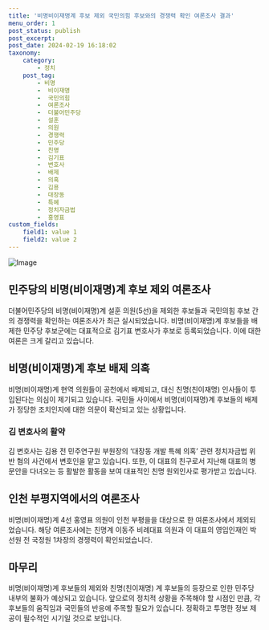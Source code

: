 ```yaml
---
title: '비명비이재명계 후보 제외 국민의힘 후보와의 경쟁력 확인 여론조사 결과'
menu_order: 1
post_status: publish
post_excerpt: 
post_date: 2024-02-19 16:18:02
taxonomy:
    category:
        - 정치
    post_tag:
        - 비명
        -  비이재명
        -  국민의힘
        -  여론조사
        -  더불어민주당
        -  설훈
        -  의원
        -  경쟁력
        -  민주당
        -  친명
        -  김기표
        -  변호사
        -  배제
        -  의혹
        -  김용
        -  대장동
        -  특혜
        -  정치자금법
        -  홍영표
custom_fields:
    field1: value 1
    field2: value 2
---
```


![Image](https://imgnews.pstatic.net/image/005/2024/02/19/2023071217471090067_1689151630_0019809103_20240219110801318.jpg?type=w647)

## 민주당의 비명(비이재명)계 후보 제외 여론조사
더불어민주당의 비명(비이재명)계 설훈 의원(5선)을 제외한 후보들과 국민의힘 후보 간의 경쟁력을 확인하는 여론조사가 최근 실시되었습니다. 비명(비이재명)계 후보들을 배제한 민주당 후보군에는 대표적으로 김기표 변호사가 후보로 등록되었습니다. 이에 대한 여론은 크게 갈리고 있습니다.
## 비명(비이재명)계 후보 배제 의혹
비명(비이재명)계 현역 의원들이 공천에서 배제되고, 대신 친명(친이재명) 인사들이 투입된다는 의심이 제기되고 있습니다. 국민들 사이에서 비명(비이재명)계 후보들의 배제가 정당한 조치인지에 대한 의문이 확산되고 있는 상황입니다.
### 김 변호사의 활약
김 변호사는 김용 전 민주연구원 부원장의 ‘대장동 개발 특혜 의혹’ 관련 정치자금법 위반 혐의 사건에서 변호인을 맡고 있습니다. 또한, 이 대표의 친구로서 지난해 대표의 병문안을 다녀오는 등 활발한 활동을 보여 대표적인 친명 원외인사로 평가받고 있습니다.
## 인천 부평지역에서의 여론조사
비명(비이재명)계 4선 홍영표 의원이 인천 부평을을 대상으로 한 여론조사에서 제외되었습니다. 해당 여론조사에는 친명계 이동주 비례대표 의원과 이 대표의 영입인재인 박선원 전 국정원 1차장의 경쟁력이 확인되었습니다.
## 마무리
비명(비이재명)계 후보들의 제외와 친명(친이재명) 계 후보들의 등장으로 인한 민주당 내부의 불화가 예상되고 있습니다. 앞으로의 정치적 상황을 주목해야 할 시점인 만큼, 각 후보들의 움직임과 국민들의 반응에 주목할 필요가 있습니다. 정확하고 투명한 정보 제공이 필수적인 시기일 것으로 보입니다.
